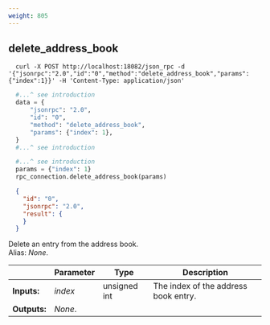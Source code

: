 ```yaml
---
weight: 805
---
```


## **delete_address_book**

```shell
  curl -X POST http://localhost:18082/json_rpc -d '{"jsonrpc":"2.0","id":"0","method":"delete_address_book","params":{"index":1}}' -H 'Content-Type: application/json'
```
```python
  #...^ see introduction
  data = {
      "jsonrpc": "2.0",
      "id": "0",
      "method": "delete_address_book",
      "params": {"index": 1},
  }
  #...^ see introduction
```
```py
  #...^ see introduction
  params = {"index": 1}
  rpc_connection.delete_address_book(params)
```
```json
  {
    "id": "0",
    "jsonrpc": "2.0",
    "result": {
    }
  }
```
Delete an entry from the address book.  
Alias: *None*.  

|             | Parameter | Type         | Description
| ---         | ---       | ---          | ---
|**Inputs:**  | *index*   | unsigned int | The index of the address book entry.
|**Outputs:** | *None*.   |              |
